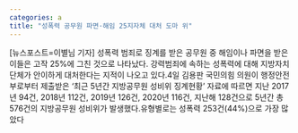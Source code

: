 ```yaml
---
categories: a
title: "성폭력 공무원 파면·해임 25지자체 대처 도마 위"
---
```

[뉴스포스트=이별님 기자] 성폭력 범죄로 징계를 받은 공무원 중 해임이나 파면을 받은 이들은 고작 25%에 그친 것으로 나타났다. 강력범죄에 속하는 성폭력에 대해 지방자치단체가 안이하게 대처한다는 지적이 나오고 있다.4일 김용판 국민의힘 의원이 행정안전부로부터 제출받은 ‘최근 5년간 지방공무원 성비위 징계현황’ 자료에 따르면 지난 2017년 94건, 2018년 112건, 2019년 126건, 2020년 116건, 지난해 128건으로 5년간 총 576건의 지방공무원 성비위가 발생했다.유형별로는 성폭력 253건(44%)으로 가장 많았다